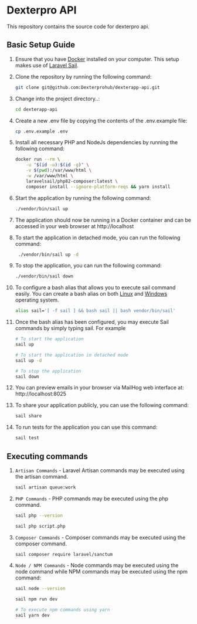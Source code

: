# Dexterpro API

This repository contains the source code for dexterpro api.

## Basic Setup Guide
1. Ensure that you have [Docker](https://docs.docker.com/get-docker/) installed on your computer. This setup makes use of [Laravel Sail](https://laravel.com/docs/sail).

2. Clone the repository by running the following command:
    ```bash
    git clone git@github.com:Dexterprohub/dexterapp-api.git
    ```

3. Change into the project directory..:
    ```bash
    cd dexterapp-api
    ```
   
4. Create a new .env file by copying the contents of the .env.example file:
    ```bash
    cp .env.example .env
    ```
   
5. Install all necessary PHP and NodeJs dependencies by running the following command:
    ```bash 
    docker run --rm \
        -u "$(id -u):$(id -g)" \
        -v $(pwd):/var/www/html \
        -w /var/www/html \
        laravelsail/php82-composer:latest \
        composer install --ignore-platform-reqs && yarn install
    ```
   
6. Start the application by running the following command:
    ```bash
    ./vendor/bin/sail up
    ```
   
7. The application should now be running in a Docker container and can be accessed in your web browser at http://localhost

8. To start the application in detached mode, you can run the following command:
    ```bash
     ./vendor/bin/sail up -d
    ```
   
9. To stop the application, you can run the following command:
     ```bash
     ./vendor/bin/sail down
    ```
   
10. To configure a bash alias that allows you to execute sail command easily. You can
create a bash alias on both  [Linux](https://linuxize.com/post/how-to-create-bash-aliases/)
and [Windows](https://dev.to/mhjaafar/git-bash-on-windows-adding-a-permanent-alias-198g) operating system.
    ```bash
    alias sail='[ -f sail ] && bash sail || bash vendor/bin/sail'
    ```
     
11. Once the bash alias has been configured, you may execute Sail commands by simply typing sail. For example
    ```bash
    # To start the application 
    sail up
    
    # To start the application in detached mode
    sail up -d
    
    # To stop the application
    sail down
    ```

12. You can preview emails in your browser via MailHog web interface at: http://localhost:8025

13. To share your application publicly, you can use the following command:
    ```bash
    sail share
    ```
    
14. To run tests for the application you can use this command:
     ```bash
    sail test
    ```    

## Executing commands
1. `Artisan Commands` - Laravel Artisan commands may be executed using the artisan command.
    ```bash
    sail artisan queue:work
    ```
   
2. `PHP Commands` - PHP commands may be executed using the php command.
    ```bash
    sail php --version

    sail php script.php
    ```
   
3. `Composer Commands` - Composer commands may be executed using the composer command.
    ```bash
    sail composer require laravel/sanctum
    ```
   
4. `Node / NPM Commands` - Node commands may be executed using the node command while NPM commands may be executed using the npm command:
    ```bash
    sail node --version

    sail npm run dev
   
    # To execute npm commands using yarn
    sail yarn dev
    ```